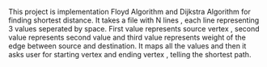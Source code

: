 
This project is implementation Floyd Algorithm and Dijkstra Algorithm for finding shortest  distance.
It takes a file with N lines , each line representing 3 values seperated by space.
First value represents source vertex , second value represents second value and third value represents weight of the edge between source and destination.
It maps all the values and then it asks user for starting vertex and ending vertex , telling the shortest  path.
